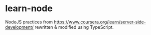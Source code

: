 # learn-node
NodeJS practices from https://www.coursera.org/learn/server-side-development/ rewritten & modified using TypeScript.
